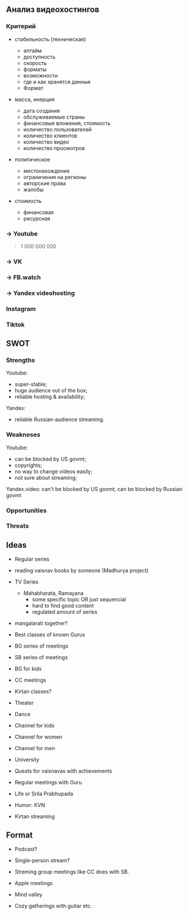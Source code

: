 ## Анализ видеохостингов


### Критерий

- стабильность (техническая)
  * аптайм
  * доступность
  * скорость
  * форматы
  * возможности
  * где и как хранятся данные
  * Формат

- масса, инерция
  * дата создания
  * обслуживаемые страны
  * финансовые вложения, стоимость
  * количество пользователей
  * количество клиентов
  * количество видео
  * количество просмотров

- политическое
  * местонахождение
  * ограничения на регионы
  * авторские права
  * жалобы

- стоимость
  * финансовая
  * ресурсная


### → Youtube
>1 000 000 000

### → VK

### → FB.watch

### → Yandex videohosting

### Instagram

### Tiktok


## SWOT

### Strengths

Youtube:
* super-stable;
* huge audience out of the box;
* reliable hosting & availability;

Yandex:
* reliable Russian-audience streaming.

### Weakneses

Youtube:
* can be blocked by US govmt;
* copyrights;
* no way to change videos easily;
* not sure about streaming;

Yandex.video: can't be blocked by US govmt, can be blocked by Russian govmt

### Opportunities

### Threats



## Ideas

* Regular series

* reading vaisnav books by someone (Madhurya project)

* TV Series
  * Mahabharata, Ramayana
    * some specific topic OR just sequencial
    * hard to find good content
    * regulated amount of series

* mangalarati together?

* Best classes of known Gurus

* BG series of meetings
* SB series of meetings

* BG for kids
* CC meetings

* Kirtan classes?

* Theater
* Dance

* Channel for kids
* Channel for women
* Channel for men

* University

* Quests for vaisnavas with achievements
* Regular meetings with Guru

* Life or Srila Prabhupada

* Humor: KVN

* Kirtan streaming

## Format

* Podcast?

* Single-person stream?

* Streming group meetings like CC does with SB.

* Apple meetings

* Mind valley

* Cozy gatherings with guitar etc.

